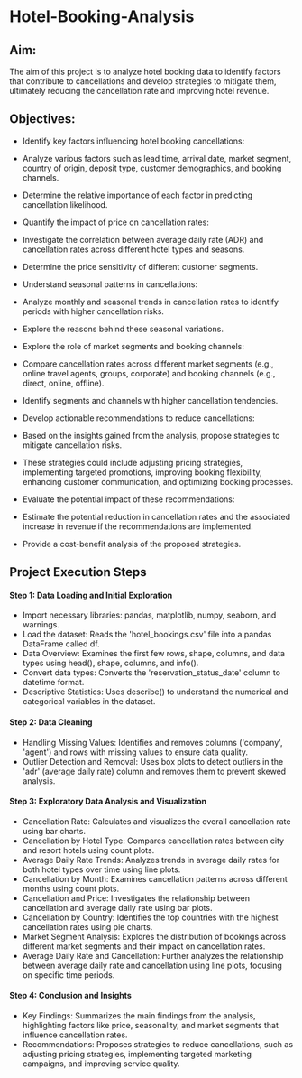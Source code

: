 # Hotel-Booking-Analysis
## Aim:
The aim of this project is to analyze hotel booking data to identify factors that contribute to cancellations and develop strategies to mitigate them, ultimately reducing the cancellation rate and improving hotel revenue.
## Objectives:

* Identify key factors influencing hotel booking cancellations:

* Analyze various factors such as lead time, arrival date, market segment, country of origin, deposit type, customer demographics, and booking channels.
* Determine the relative importance of each factor in predicting cancellation likelihood.
* Quantify the impact of price on cancellation rates:

* Investigate the correlation between average daily rate (ADR) and cancellation rates across different hotel types and seasons.
* Determine the price sensitivity of different customer segments.
* Understand seasonal patterns in cancellations:

* Analyze monthly and seasonal trends in cancellation rates to identify periods with higher cancellation risks.
* Explore the reasons behind these seasonal variations.
* Explore the role of market segments and booking channels:

* Compare cancellation rates across different market segments (e.g., online travel agents, groups, corporate) and booking channels (e.g., direct, online, offline).
* Identify segments and channels with higher cancellation tendencies.
* Develop actionable recommendations to reduce cancellations:

* Based on the insights gained from the analysis, propose strategies to mitigate cancellation risks.
* These strategies could include adjusting pricing strategies, implementing targeted promotions, improving booking flexibility, enhancing customer communication, and 
  optimizing booking processes.
* Evaluate the potential impact of these recommendations:

* Estimate the potential reduction in cancellation rates and the associated increase in revenue if the recommendations are implemented.
* Provide a cost-benefit analysis of the proposed strategies.

##  Project Execution Steps

#### Step 1: Data Loading and Initial Exploration

* Import necessary libraries: pandas, matplotlib, numpy, seaborn, and warnings.
* Load the dataset: Reads the 'hotel_bookings.csv' file into a pandas DataFrame called df.
* Data Overview: Examines the first few rows, shape, columns, and data types using head(), shape, columns, and info().
* Convert data types: Converts the 'reservation_status_date' column to datetime format.
* Descriptive Statistics: Uses describe() to understand the numerical and categorical variables in the dataset.
#### Step 2: Data Cleaning

* Handling Missing Values: Identifies and removes columns ('company', 'agent') and rows with missing values to ensure data quality.
* Outlier Detection and Removal: Uses box plots to detect outliers in the 'adr' (average daily rate) column and removes them to prevent skewed analysis.
#### Step 3: Exploratory Data Analysis and Visualization

* Cancellation Rate: Calculates and visualizes the overall cancellation rate using bar charts.
* Cancellation by Hotel Type: Compares cancellation rates between city and resort hotels using count plots.
* Average Daily Rate Trends: Analyzes trends in average daily rates for both hotel types over time using line plots.
* Cancellation by Month: Examines cancellation patterns across different months using count plots.
* Cancellation and Price: Investigates the relationship between cancellation and average daily rate using bar plots.
* Cancellation by Country: Identifies the top countries with the highest cancellation rates using pie charts.
* Market Segment Analysis: Explores the distribution of bookings across different market segments and their impact on cancellation rates.
* Average Daily Rate and Cancellation: Further analyzes the relationship between average daily rate and cancellation using line plots, focusing on specific time periods.
#### Step 4: Conclusion and Insights

* Key Findings: Summarizes the main findings from the analysis, highlighting factors like price, seasonality, and market segments that influence cancellation rates.
* Recommendations: Proposes strategies to reduce cancellations, such as adjusting pricing strategies, implementing targeted marketing campaigns, and improving service 
  quality.



